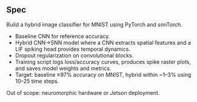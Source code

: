 ## Spec

Build a hybrid image classifier for MNIST using PyTorch and snnTorch.

- Baseline CNN for reference accuracy.
- Hybrid CNN→SNN model where a CNN extracts spatial features and a LIF
  spiking head provides temporal dynamics.
- Dropout regularization on convolutional blocks.
- Training script logs loss/accuracy curves, produces spike raster plots,
  and saves model weights and metrics.
- Target: baseline ≥97% accuracy on MNIST, hybrid within ~1–3% using
  10–25 time steps.

Out of scope: neuromorphic hardware or Jetson deployment.

